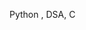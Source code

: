 Python , DSA, C


<!---
NagarajGolai/NagarajGolai is a ✨ special ✨ repository because its `README.md` (this file) appears on your GitHub profile.
You can click the Preview link to take a look at your changes.
--->
